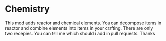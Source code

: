 # Chemistry
This mod adds reactor and chemical elements.
You can decompose items in reactor and combine elements into items in your crafting.
There are only two recepies.
You can tell me which should i add in pull requests.
Thanks
